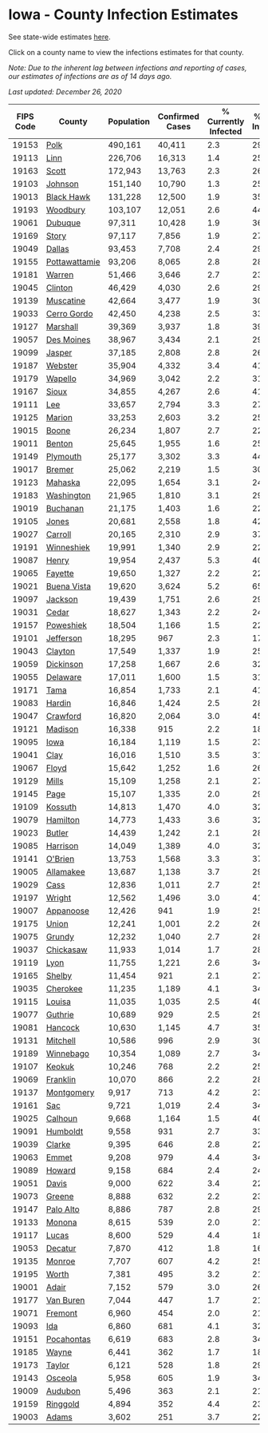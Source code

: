 # Iowa - County Infection Estimates

See state-wide estimates [here](/infections/us-ia).

Click on a county name to view the infections estimates for that county.

*Note: Due to the inherent lag between infections and reporting of cases, our estimates of infections are as of 14 days ago.*

*Last updated: December 26, 2020*

|   FIPS Code |                         County |   Population |   Confirmed Cases |   % Currently Infected |   % Total Infected |
|-------------|--------------------------------|--------------|-------------------|------------------------|--------------------|
|       19153 |                   [Polk](polk) |      490,161 |            40,411 |                    2.3 |               29.0 |
|       19113 |                   [Linn](linn) |      226,706 |            16,313 |                    1.4 |               25.2 |
|       19163 |                 [Scott](scott) |      172,943 |            13,763 |                    2.3 |               26.8 |
|       19103 |             [Johnson](johnson) |      151,140 |            10,790 |                    1.3 |               25.3 |
|       19013 |       [Black Hawk](black-hawk) |      131,228 |            12,500 |                    1.9 |               35.6 |
|       19193 |           [Woodbury](woodbury) |      103,107 |            12,051 |                    2.6 |               44.3 |
|       19061 |             [Dubuque](dubuque) |       97,311 |            10,428 |                    1.9 |               36.0 |
|       19169 |                 [Story](story) |       97,117 |             7,856 |                    1.9 |               27.2 |
|       19049 |               [Dallas](dallas) |       93,453 |             7,708 |                    2.4 |               29.7 |
|       19155 | [Pottawattamie](pottawattamie) |       93,206 |             8,065 |                    2.8 |               28.7 |
|       19181 |               [Warren](warren) |       51,466 |             3,646 |                    2.7 |               23.5 |
|       19045 |             [Clinton](clinton) |       46,429 |             4,030 |                    2.6 |               29.1 |
|       19139 |         [Muscatine](muscatine) |       42,664 |             3,477 |                    1.9 |               30.8 |
|       19033 |     [Cerro Gordo](cerro-gordo) |       42,450 |             4,238 |                    2.5 |               33.3 |
|       19127 |           [Marshall](marshall) |       39,369 |             3,937 |                    1.8 |               39.8 |
|       19057 |       [Des Moines](des-moines) |       38,967 |             3,434 |                    2.1 |               29.3 |
|       19099 |               [Jasper](jasper) |       37,185 |             2,808 |                    2.8 |               26.5 |
|       19187 |             [Webster](webster) |       35,904 |             4,332 |                    3.4 |               41.1 |
|       19179 |             [Wapello](wapello) |       34,969 |             3,042 |                    2.2 |               31.3 |
|       19167 |                 [Sioux](sioux) |       34,855 |             4,267 |                    2.6 |               41.0 |
|       19111 |                     [Lee](lee) |       33,657 |             2,794 |                    3.3 |               27.2 |
|       19125 |               [Marion](marion) |       33,253 |             2,603 |                    3.2 |               25.7 |
|       19015 |                 [Boone](boone) |       26,234 |             1,807 |                    2.7 |               22.7 |
|       19011 |               [Benton](benton) |       25,645 |             1,955 |                    1.6 |               25.9 |
|       19149 |           [Plymouth](plymouth) |       25,177 |             3,302 |                    3.3 |               44.0 |
|       19017 |               [Bremer](bremer) |       25,062 |             2,219 |                    1.5 |               30.4 |
|       19123 |             [Mahaska](mahaska) |       22,095 |             1,654 |                    3.1 |               24.7 |
|       19183 |       [Washington](washington) |       21,965 |             1,810 |                    3.1 |               29.5 |
|       19019 |           [Buchanan](buchanan) |       21,175 |             1,403 |                    1.6 |               22.2 |
|       19105 |                 [Jones](jones) |       20,681 |             2,558 |                    1.8 |               42.3 |
|       19027 |             [Carroll](carroll) |       20,165 |             2,310 |                    2.9 |               37.7 |
|       19191 |       [Winneshiek](winneshiek) |       19,991 |             1,340 |                    2.9 |               22.1 |
|       19087 |                 [Henry](henry) |       19,954 |             2,437 |                    5.3 |               40.5 |
|       19065 |             [Fayette](fayette) |       19,650 |             1,327 |                    2.2 |               22.1 |
|       19021 |     [Buena Vista](buena-vista) |       19,620 |             3,624 |                    5.2 |               65.8 |
|       19097 |             [Jackson](jackson) |       19,439 |             1,751 |                    2.6 |               29.7 |
|       19031 |                 [Cedar](cedar) |       18,627 |             1,343 |                    2.2 |               24.4 |
|       19157 |         [Poweshiek](poweshiek) |       18,504 |             1,166 |                    1.5 |               22.3 |
|       19101 |         [Jefferson](jefferson) |       18,295 |               967 |                    2.3 |               17.3 |
|       19043 |             [Clayton](clayton) |       17,549 |             1,337 |                    1.9 |               25.3 |
|       19059 |         [Dickinson](dickinson) |       17,258 |             1,667 |                    2.6 |               32.2 |
|       19055 |           [Delaware](delaware) |       17,011 |             1,600 |                    1.5 |               31.2 |
|       19171 |                   [Tama](tama) |       16,854 |             1,733 |                    2.1 |               41.0 |
|       19083 |               [Hardin](hardin) |       16,846 |             1,424 |                    2.5 |               28.1 |
|       19047 |           [Crawford](crawford) |       16,820 |             2,064 |                    3.0 |               45.0 |
|       19121 |             [Madison](madison) |       16,338 |               915 |                    2.2 |               18.4 |
|       19095 |                   [Iowa](iowa) |       16,184 |             1,119 |                    1.5 |               23.4 |
|       19041 |                   [Clay](clay) |       16,016 |             1,510 |                    3.5 |               31.2 |
|       19067 |                 [Floyd](floyd) |       15,642 |             1,252 |                    1.6 |               26.6 |
|       19129 |                 [Mills](mills) |       15,109 |             1,258 |                    2.1 |               27.6 |
|       19145 |                   [Page](page) |       15,107 |             1,335 |                    2.0 |               29.7 |
|       19109 |             [Kossuth](kossuth) |       14,813 |             1,470 |                    4.0 |               32.4 |
|       19079 |           [Hamilton](hamilton) |       14,773 |             1,433 |                    3.6 |               32.5 |
|       19023 |               [Butler](butler) |       14,439 |             1,242 |                    2.1 |               28.4 |
|       19085 |           [Harrison](harrison) |       14,049 |             1,389 |                    4.0 |               32.0 |
|       19141 |             [O'Brien](o'brien) |       13,753 |             1,568 |                    3.3 |               37.7 |
|       19005 |         [Allamakee](allamakee) |       13,687 |             1,138 |                    3.7 |               29.8 |
|       19029 |                   [Cass](cass) |       12,836 |             1,011 |                    2.7 |               25.6 |
|       19197 |               [Wright](wright) |       12,562 |             1,496 |                    3.0 |               41.0 |
|       19007 |         [Appanoose](appanoose) |       12,426 |               941 |                    1.9 |               25.2 |
|       19175 |                 [Union](union) |       12,241 |             1,001 |                    2.2 |               26.8 |
|       19075 |               [Grundy](grundy) |       12,232 |             1,040 |                    2.7 |               28.2 |
|       19037 |         [Chickasaw](chickasaw) |       11,933 |             1,014 |                    1.7 |               28.2 |
|       19119 |                   [Lyon](lyon) |       11,755 |             1,221 |                    2.6 |               34.2 |
|       19165 |               [Shelby](shelby) |       11,454 |               921 |                    2.1 |               27.1 |
|       19035 |           [Cherokee](cherokee) |       11,235 |             1,189 |                    4.1 |               34.6 |
|       19115 |               [Louisa](louisa) |       11,035 |             1,035 |                    2.5 |               40.5 |
|       19077 |             [Guthrie](guthrie) |       10,689 |               929 |                    2.5 |               29.0 |
|       19081 |             [Hancock](hancock) |       10,630 |             1,145 |                    4.7 |               35.4 |
|       19131 |           [Mitchell](mitchell) |       10,586 |               996 |                    2.9 |               30.8 |
|       19189 |         [Winnebago](winnebago) |       10,354 |             1,089 |                    2.7 |               34.8 |
|       19107 |               [Keokuk](keokuk) |       10,246 |               768 |                    2.2 |               25.1 |
|       19069 |           [Franklin](franklin) |       10,070 |               866 |                    2.2 |               28.9 |
|       19137 |       [Montgomery](montgomery) |        9,917 |               713 |                    4.2 |               23.0 |
|       19161 |                     [Sac](sac) |        9,721 |             1,019 |                    2.4 |               34.7 |
|       19025 |             [Calhoun](calhoun) |        9,668 |             1,164 |                    1.5 |               40.9 |
|       19091 |           [Humboldt](humboldt) |        9,558 |               931 |                    2.7 |               33.0 |
|       19039 |               [Clarke](clarke) |        9,395 |               646 |                    2.8 |               22.4 |
|       19063 |                 [Emmet](emmet) |        9,208 |               979 |                    4.4 |               34.4 |
|       19089 |               [Howard](howard) |        9,158 |               684 |                    2.4 |               24.8 |
|       19051 |                 [Davis](davis) |        9,000 |               622 |                    3.4 |               22.9 |
|       19073 |               [Greene](greene) |        8,888 |               632 |                    2.2 |               23.9 |
|       19147 |         [Palo Alto](palo-alto) |        8,886 |               787 |                    2.8 |               29.3 |
|       19133 |               [Monona](monona) |        8,615 |               539 |                    2.0 |               21.0 |
|       19117 |                 [Lucas](lucas) |        8,600 |               529 |                    4.4 |               18.9 |
|       19053 |             [Decatur](decatur) |        7,870 |               412 |                    1.8 |               16.8 |
|       19135 |               [Monroe](monroe) |        7,707 |               607 |                    4.2 |               25.5 |
|       19195 |                 [Worth](worth) |        7,381 |               495 |                    3.2 |               21.7 |
|       19001 |                 [Adair](adair) |        7,152 |               579 |                    3.0 |               26.1 |
|       19177 |         [Van Buren](van-buren) |        7,044 |               447 |                    1.7 |               21.4 |
|       19071 |             [Fremont](fremont) |        6,960 |               454 |                    2.0 |               21.2 |
|       19093 |                     [Ida](ida) |        6,860 |               681 |                    4.1 |               32.6 |
|       19151 |       [Pocahontas](pocahontas) |        6,619 |               683 |                    2.8 |               34.6 |
|       19185 |                 [Wayne](wayne) |        6,441 |               362 |                    1.7 |               18.5 |
|       19173 |               [Taylor](taylor) |        6,121 |               528 |                    1.8 |               29.2 |
|       19143 |             [Osceola](osceola) |        5,958 |               605 |                    1.9 |               34.8 |
|       19009 |             [Audubon](audubon) |        5,496 |               363 |                    2.1 |               21.7 |
|       19159 |           [Ringgold](ringgold) |        4,894 |               352 |                    4.4 |               23.0 |
|       19003 |                 [Adams](adams) |        3,602 |               251 |                    3.7 |               22.0 |